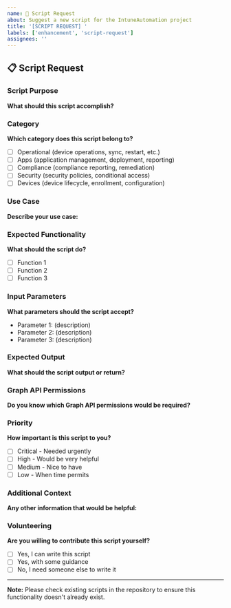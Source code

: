 ```yaml
---
name: 🚀 Script Request
about: Suggest a new script for the IntuneAutomation project
title: '[SCRIPT REQUEST] '
labels: ['enhancement', 'script-request']
assignees: ''
---
```


## 📋 Script Request

### Script Purpose
**What should this script accomplish?**
<!-- Describe the automation task or problem this script should solve -->

### Category
**Which category does this script belong to?**
- [ ] Operational (device operations, sync, restart, etc.)
- [ ] Apps (application management, deployment, reporting)
- [ ] Compliance (compliance reporting, remediation)
- [ ] Security (security policies, conditional access)
- [ ] Devices (device lifecycle, enrollment, configuration)

### Use Case
**Describe your use case:**
<!-- Explain the business scenario where this script would be useful -->

### Expected Functionality
**What should the script do?**
<!-- List the main functions and features you expect -->

- [ ] Function 1
- [ ] Function 2
- [ ] Function 3

### Input Parameters
**What parameters should the script accept?**
<!-- List the expected input parameters -->

- Parameter 1: (description)
- Parameter 2: (description)
- Parameter 3: (description)

### Expected Output
**What should the script output or return?**
<!-- Describe the expected results, reports, or actions -->

### Graph API Permissions
**Do you know which Graph API permissions would be required?**
<!-- If known, list the Microsoft Graph permissions needed -->

### Priority
**How important is this script to you?**
- [ ] Critical - Needed urgently
- [ ] High - Would be very helpful
- [ ] Medium - Nice to have
- [ ] Low - When time permits

### Additional Context
**Any other information that would be helpful:**
<!-- Add any other context, screenshots, documentation links, etc. -->

### Volunteering
**Are you willing to contribute this script yourself?**
- [ ] Yes, I can write this script
- [ ] Yes, with some guidance
- [ ] No, I need someone else to write it

---

**Note:** Please check existing scripts in the repository to ensure this functionality doesn't already exist. 